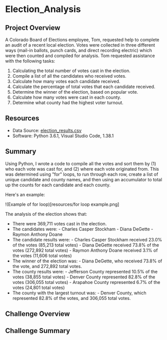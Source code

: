 # Election_Analysis

## Project Overview

A Colorado Board of Elections employee, Tom, requested help to complete an audit of a recent local election. Votes were collected in three different ways (mail-in ballots, punch cards, and direct recording electric) which were then counted and compiled for analysis. Tom requested assistance with the following tasks:

1. Calculating the total number of votes cast in the election.
2. Compile a list of all the candidates who received votes.
3. Calculate how many votes each candidate received.
4. Calculate the percentage of total votes that each candidate received.
5. Determine the winner of the election, based on popular vote.
6. Calculate how many votes were cast in each county.
7. Determine what county had the highest voter turnout.

## Resources
- Data Source: [election_results.csv](resources/election_results.csv)
- Software: Python 3.6.1, Visual Studio Code, 1.38.1

## Summary
Using Python, I wrote a code to compile all the votes and sort them by (1) who each vote was cast for, and (2) where each vote originated from. This was determined using "for" loops, to run through each row, create a list of unique candidate and county names, and then using an accumulator to total up the counts for each candidate and each county.

Here's an example:

!(Example of for loop)[resources/for loop example.png]


The analysis of the election shows that:
- There were 369,711 votes cast in the election.
- The candidates were:
      - Charles Casper Stockham
      - Diana DeGette
      - Raymon Anthony Doane
- The candidate results were:
      - Charles Casper Stockham received 23.0% of the votes (85,213 total votes)
      - Diana DeGette received 73.8% of the votes (272,892 total votes)
      - Raymon Anthony Doane received 3.1% of the votes (11,606 total votes)
- The winner of the election was:
      - Diana DeGette, who received 73.8% of the vote, and 272,892 total votes.
- The county results were:
      - Jefferson County represented 10.5% of the votes (38,855 total votes)
      - Denver County represented 82.8% of the votes (306,055 total votes)
      - Arapahoe County represented 6.7% of the votes (24,801 total votes)
- The county with the largest turnout was:
      - Denver County, which represented 82.8% of the votes, and 306,055 total votes.

## Challenge Overview

## Challenge Summary
